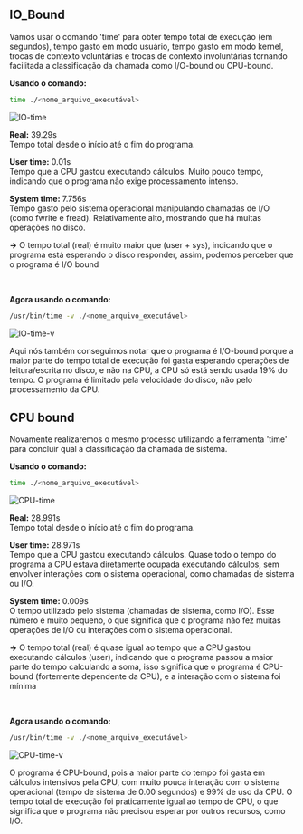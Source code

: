 ## IO_Bound

Vamos usar o comando 'time' para obter tempo total de execução (em segundos), tempo gasto em modo usuário, tempo gasto em modo kernel, trocas de contexto voluntárias e trocas de contexto involuntárias tornando facilitada a classificação da chamada como I/O-bound ou CPU-bound.

**Usando o comando:**
```bash
time ./<nome_arquivo_executável>
```
![IO-time](https://github.com/user-attachments/assets/10b48012-b401-49c6-afb1-8c063e487da5)

**Real:** 39.29s  
Tempo total desde o início até o fim do programa.

**User time:** 0.01s  
Tempo que a CPU gastou executando cálculos. Muito pouco tempo, indicando que o programa não exige processamento intenso.

**System time:** 7.756s  
Tempo gasto pelo sistema operacional manipulando chamadas de I/O (como fwrite e fread). Relativamente alto, mostrando que há muitas operações no disco.

**->** O tempo total (real) é muito maior que (user + sys), indicando que o programa está esperando o disco responder, assim, podemos perceber que o programa é I/O bound

<br>

**Agora usando o comando:**
```bash
/usr/bin/time -v ./<nome_arquivo_executável>
```
![IO-time-v](https://github.com/user-attachments/assets/515a770f-0c62-4c8e-a7c7-63b2f3523630)

Aqui nós também conseguimos notar que o programa é I/O-bound porque a maior parte do tempo total de execução foi gasta esperando operações de leitura/escrita no disco, e não na CPU, a CPU só está sendo usada 19% do tempo. 
O programa é limitado pela velocidade do disco, não pelo processamento da CPU. 
<br>

## CPU bound

Novamente realizaremos o mesmo processo utilizando a ferramenta 'time' para concluir qual a classificação da chamada de sistema.

**Usando o comando:**
```bash
time ./<nome_arquivo_executável>
```
![CPU-time](https://github.com/user-attachments/assets/8ca0d38a-29f8-4246-8412-f240e8e843b8)

**Real:** 28.991s  
Tempo total desde o início até o fim do programa.

**User time:** 28.971s  
Tempo que a CPU gastou executando cálculos. Quase todo o tempo do programa a CPU estava diretamente ocupada executando cálculos, sem envolver interações com o sistema operacional, como chamadas de sistema ou I/O.

**System time:** 0.009s  
O tempo utilizado pelo sistema (chamadas de sistema, como I/O). Esse número é muito pequeno, o que significa que o programa não fez muitas operações de I/O ou interações com o sistema operacional.

**->** O tempo total (real) é quase igual ao tempo que a CPU gastou executando cálculos (user), indicando que o programa passou a maior parte do tempo calculando a soma, isso significa que o programa é CPU-bound (fortemente dependente da CPU), e a interação com o sistema foi mínima

<br>

**Agora usando o comando:**
```bash
/usr/bin/time -v ./<nome_arquivo_executável>
```
![CPU-time-v](https://github.com/user-attachments/assets/f9d95980-dca0-4583-8c18-f3a3fb0ace77)

O programa é CPU-bound, pois a maior parte do tempo foi gasta em cálculos intensivos pela CPU, com muito pouca interação com o sistema operacional (tempo de sistema de 0.00 segundos) e 99% de uso da CPU. O tempo total de execução foi praticamente igual ao tempo de CPU, o que significa que o programa não precisou esperar por outros recursos, como I/O. 
